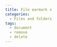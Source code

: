```yaml
---
title: File earmark x
categories:
  - Files and folders
tags:
  - document
  - remove
  - delete
---
```

